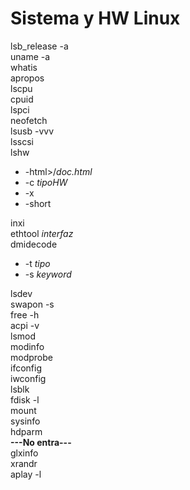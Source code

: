 # Sistema y HW Linux
lsb_release -a  
uname -a  
whatis  
apropos  
lscpu  
cpuid  
lspci  
neofetch  
lsusb -vvv  
lsscsi  
lshw  
  - -html>/*doc.html*
  - -c *tipoHW*
  - -x
  - -short

inxi  
ethtool *interfaz*  
dmidecode  
  - -t *tipo*
  - -s *keyword*

lsdev  
swapon -s  
free -h  
acpi -v  
lsmod  
modinfo  
modprobe  
ifconfig  
iwconfig  
lsblk  
fdisk -l  
mount  
sysinfo  
hdparm  
**---No entra---**  
glxinfo  
xrandr  
aplay -l
